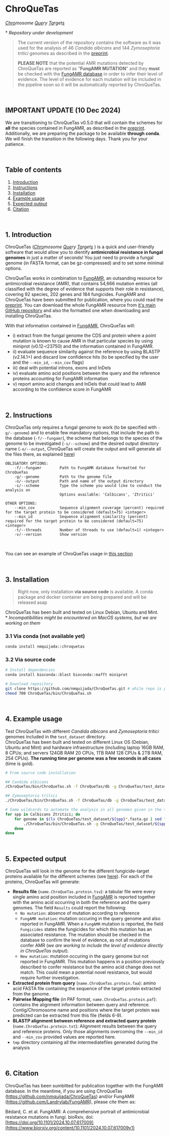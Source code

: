 # ChroQueTas
*<ins>Chro</ins>mosome <ins>Que</ins>ry <ins>Ta</ins>rget<ins>s</ins> </ins>*

\* *Repository under development*

> The current version of the repository contains the software as it was used for the analysis of 46 *Candida albicans* and 144 *Zymoseptoria tritici* genomes as described in the [preprint](https://www.biorxiv.org/content/10.1101/2024.10.07.617009v1).
> 
> **PLEASE NOTE** that the potential AMR mutations detected by ChroQueTas are reported as "**FungAMR MUTATION**" and they **must** be checked with the [FungAMR database](https://github.com/Landrylab/FungAMR) in order to infer their level of evidence. The level of evidence for each mutation will be included in the pipeline soon so it will be automatically reported by ChroQueTas. 

<br>

## IMPORTANT UPDATE (10 Dec 2024)
We are transitioning to ChroQueTas v0.5.0 that will contain the schemes for **all** the species contained in FungAMR, as described in the [preprint](https://www.biorxiv.org/content/10.1101/2024.10.07.617009v1).  
Additionally, we are preparing the package to be available **through conda**.  
We will finish the transition in the following days. Thank you for your patience.

<br>

## Table of contents
1. [Introduction](#id1)
2. [Instructions](#id2)
3. [Installation](#id3)
4. [Example usage](#id4)
5. [Expected output](#id5)
6. [Citation](#id5)

<br>

## 1. Introduction<a name="id1"></a>

ChroQueTas (*<ins>Chro</ins>mosome <ins>Que</ins>ry <ins>Ta</ins>rget<ins>s</ins> </ins>*) is a quick and user-friendly software that would allow you to dientify **antimicrobial resistance in fungal genomes** in just a matter of seconds! You just need to provide a fungal genome (in FASTA format, can be gz-compressed) and to set some minimal options.

ChroQueTas works in combination to [FungAMR](https://github.com/Landrylab/FungAMR), an outsanding resource for antimicrobial resistance (AMR), that contains 54,666 mutation entries (all classified with the degree of evidence that supports their role in resistance), covering 92 species, 202 genes and 184 fungicides. FungAMR and ChroQueTas have been submitted for publication, where you could read the [preprint](https://www.biorxiv.org/content/10.1101/2024.10.07.617009v1). You can download the whole FungAMR resource from [it's main GitHub repository](https://github.com/Landrylab/FungAMR) and also the formatted one when downloading and installing ChroQueTas.  

With that information contained in [FungAMR](https://github.com/Landrylab/FungAMR), ChroQueTas will:   

- i) extract from the fungal genome the CDS and protein where a point mutation is known to cause AMR in that particular species by using miniprot (v0.12-r23750) and the information contained in FungAMR.  
- ii) evaluate sequence similarity against the reference by using BLASTP (v2.14.1+) and discard low confidence hits (to be specified by the user and the `--min_id`, `--min_cov` flags)
- iii) deal with potential introns, exons and InDels
- iv) evaluate amino acid positions between the query and the reference proteins accounting for FungAMR information
- v) report amino acid changes and InDels that could lead to AMR according to the confidence score in FungAMR

<br> 

## 2. Instructions<a name="id2"></a>

ChroQueTas only requires a fungal genome to work (to be specified with `-g/--genome`) and to enable few mandatory options, that include the path to the database (`-f/--fungamr`), the scheme that belongs to the species of the genome to be investigated (`-s/--scheme`) and the desired output directory name (`-o/--output`, ChroQueTas will create the output and will generate all the files there, as explained [here](#id5))   

```
OBLIGATORY OPTIONS:
    -f/--fungamr        Path to FungAMR database formatted for ChroQueTas
    -g/--genome         Path to the genome file
    -o/--output         Path and name of the output directory
    -s/--scheme         Type the scheme you would like to conduct the analysis on
                        Options available: 'Calbicans', 'Ztritici'

OTHER OPTIONS:
    --min_cov           Sequence alignment coverage (percent) required for the target protein to be considered (default=75) <integer>
    --min_id            Sequence alignment similarity (percent) required for the target protein to be considered (default=75) <integer>
    -t/--threads        Number of threads to use (default=1) <integer>
    -v/--version        Show version
```

<br> 

You can see an example of ChroQueTas usage in [this section](#id4)

<br>

## 3. Installation<a name="id3"></a>

> Right now, only installation **via source code** is available. A conda package and docker container are being prepared and will be released asap

ChroQueTas has been built and tested on Linux Debian, Ubuntu and Mint.   
\* *Incompatibilities might be encountered on MacOS systems, but we are working on them*

### 3.1 Via conda (not available yet)

```bash
conda install nmquijada::chroquetas
```

### 3.2 Via source code

```bash
# Install dependencies
conda install bioconda::blast bioconda::mafft miniprot

# Download repository
git clone https://github.com/nmquijada/ChroQueTas.git # while repo is private manual download is required
chmod 700 ChroQueTas/bin/ChroQueTas.sh
```

<br>

## 4. Example usage<a name="id4"></a>

Test ChroQueTas with different *Candida albicans* and *Zymoseptoria tritici* genomes included in the `test_dataset` directory.  
ChroQueTas has been built and tested on different Linux OS (Debian, Ubuntu and Mint) and hardware infraestructure (including laptop 16GB RAM, 8 CPUs; and servers 124GB RAM 20 CPUs, 1TB RAM 128 CPUs & 2TB RAM, 254 CPUs). **The running time per genome was a few seconds in all cases** (time is gold).

```bash
# From source code installation

## Candida albicans
/ChroQueTas/bin/ChroQueTas.sh -f ChroQueTas/db -g ChroQueTas/test_dataset/Calbicans_SRR13587609.fasta.gz -s Calbicans --min_id 75 --min_cov 75 -t 2 -o Calbicans_SRR13587609_ChroQueTas

## Zymoseptoria tritici
./ChroQueTas/bin/ChroQueTas.sh -f ChroQueTas/db -g ChroQueTas/test_dataset/Ztritici_SRR4907747.fasta.gz -s Ztritici --min_id 75 --min_cov 75 -t 2 -o Ztritici_SRR4907747_ChroQueTas 

# Some wildcards to automate the analysis in all genomes given in the test_dataset
for spp in Calbicans Ztritici; do
	for genome in $(ls ChroQueTas/test_dataset/${spp}*.fasta.gz | sed "s#.*/##" | sed "s/.fasta.gz//" | sed "s/${spp}_//"); do
		./ChroQueTas/bin/ChroQueTas.sh -g ChroQueTas/test_dataset/${spp}_${genome}.fasta.gz -o ${spp}_${genome}_ChroQueTas -f ChroQueTas/db -s ${spp} --min_id 75 --min_cov 75
	done
done
```

<br>

## 5. Expected output<a name="id5"></a>

ChroQueTas will look in the genome for the different fungicide-target proteins available for the different schemes (see [here](https://github.com/nmquijada/ChroQueTas/tree/main/db)). For each of the proteins, ChroQueTas will generate:  
- **Results file** (`name.ChroQueTas.protein.tsv`): a tabular file were every single amino acid position included in [FungAMR](https://github.com/Landrylab/FungAMR) is reported together with the amino acid occurring in both the reference and the query genomes. The field `Results` could report the following:
    - `No mutation`: absence of mutation according to reference
    - `FungAMR mutation`: mutation occuring in the query genome and also reported in FungAMR. When a `FungAMR` mutation is reported, the field `Fungicides` states the fungicides for which this mutation has an associated resistance. The mutation should be checked in the database to confirm the level of evidence, as not all mutations confer AMR (*we are working to include the level of evidence directly in ChroQueTas output*).
    - `New mutation`: mutation occuring in the query genome but not reported in FungAMR. This mutation happens in a position previously described to confer resistance but the amino acid change does not match. This could mean a potential novel resistance, but would require further investigation.
- **Extracted protein from query** (`name.ChroQueTas.protein.faa`): amino acid FASTA file containing the sequence of the target protein extracted from the genome.
- **Pairwise Mapping file** (in PAF format, `name.ChroQueTas.protein.paf`): contains the alignment information between query and reference. Contig/Chromosome name and positions where the target protein was predicted can be extracted from this file (fields 6-9).
- **BLASTP alignment between reference and extracted query protein** (`name.ChroQueTas.protein.txt`): Alignment results between the query and reference proteins. Only those alignments overcoming the `--min_id` and `--min_cov` provided values are reported here.
- `tmp` directory containing all the intermediatefiles generated during the analysis

<br>

## 6. Citation<a name="id6"></a>

ChroQueTas has been sumbitted for publication together with the FungAMR database. 
In the meantime, if you are using ChroQueTas (https://github.com/nmquijada/ChroQueTas) and/or FungAMR (https://github.com/Landrylab/FungAMR), please cite them as:

Bédard, C. et al. FungAMR: A comprehensive portrait of antimicrobial resistance mutations in fungi. bioRxiv, doi: [https://doi.org/10.1101/2024.10.07.617009](https://www.biorxiv.org/content/10.1101/2024.10.07.617009v1)
